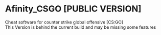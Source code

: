 # Afinity_CSGO [PUBLIC VERSION]
Cheat software for counter strike global offensive [CS:GO]
<br>
This Version is behind the current build and may be missing some features
